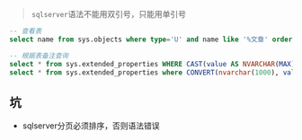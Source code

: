 > `sqlserver`语法不能用双引号，只能用单引号

```sql
-- 查看表
select name from sys.objects where type='U' and name like '%文章' order by name

-- 根据表备注查询
select * from sys.extended_properties WHERE CAST(value AS NVARCHAR(MAX))  like N'%员工%';
select * from sys.extended_properties where CONVERT(nvarchar(1000), value) like N'%公司%';
```

## 坑

* sqlserver分页必须排序，否则语法错误

